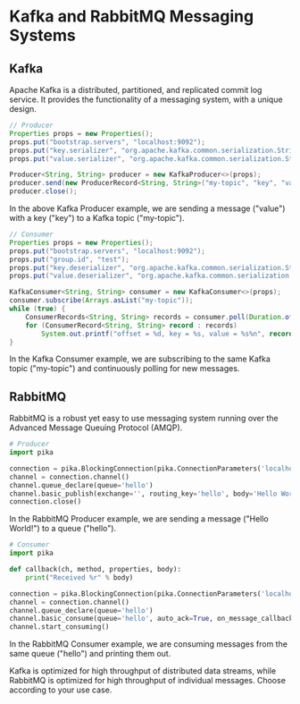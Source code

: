 # Kafka and RabbitMQ Messaging Systems

## Kafka 

Apache Kafka is a distributed, partitioned, and replicated commit log service. It provides the functionality of a messaging system, with a unique design.

```java
// Producer
Properties props = new Properties();
props.put("bootstrap.servers", "localhost:9092");
props.put("key.serializer", "org.apache.kafka.common.serialization.StringSerializer");
props.put("value.serializer", "org.apache.kafka.common.serialization.StringSerializer");

Producer<String, String> producer = new KafkaProducer<>(props);
producer.send(new ProducerRecord<String, String>("my-topic", "key", "value"));
producer.close();
```

In the above Kafka Producer example, we are sending a message ("value") with a key ("key") to a Kafka topic ("my-topic").

```java
// Consumer
Properties props = new Properties();
props.put("bootstrap.servers", "localhost:9092");
props.put("group.id", "test");
props.put("key.deserializer", "org.apache.kafka.common.serialization.StringDeserializer");
props.put("value.deserializer", "org.apache.kafka.common.serialization.StringDeserializer");

KafkaConsumer<String, String> consumer = new KafkaConsumer<>(props);
consumer.subscribe(Arrays.asList("my-topic"));
while (true) {
    ConsumerRecords<String, String> records = consumer.poll(Duration.ofMillis(100));
    for (ConsumerRecord<String, String> record : records)
        System.out.printf("offset = %d, key = %s, value = %s%n", record.offset(), record.key(), record.value());
}
```
In the Kafka Consumer example, we are subscribing to the same Kafka topic ("my-topic") and continuously polling for new messages.

## RabbitMQ

RabbitMQ is a robust yet easy to use messaging system running over the Advanced Message Queuing Protocol (AMQP).

```python
# Producer
import pika

connection = pika.BlockingConnection(pika.ConnectionParameters('localhost'))
channel = connection.channel()
channel.queue_declare(queue='hello')
channel.basic_publish(exchange='', routing_key='hello', body='Hello World!')
connection.close()
```

In the RabbitMQ Producer example, we are sending a message ("Hello World!") to a queue ("hello").

```python
# Consumer
import pika

def callback(ch, method, properties, body):
    print("Received %r" % body)

connection = pika.BlockingConnection(pika.ConnectionParameters('localhost'))
channel = connection.channel()
channel.queue_declare(queue='hello')
channel.basic_consume(queue='hello', auto_ack=True, on_message_callback=callback)
channel.start_consuming()
```
In the RabbitMQ Consumer example, we are consuming messages from the same queue ("hello") and printing them out.

Kafka is optimized for high throughput of distributed data streams, while RabbitMQ is optimized for high throughput of individual messages. Choose according to your use case.